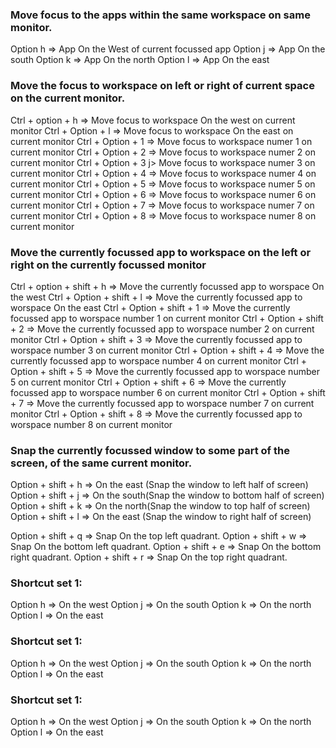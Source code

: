 ### Move focus to the apps within the same workspace on same monitor.
Option h => App On the West of current focussed app
Option j => App On the south
Option k => App On the north
Option l => App On the east 


### Move the focus to workspace on left or right of current space on the current monitor.
Ctrl + option + h => Move focus to workspace On the west on current monitor
Ctrl + Option + l => Move focus to workspace On the east on current monitor 
Ctrl + Option + 1 => Move focus to workspace numer 1 on current monitor
Ctrl + Option + 2 => Move focus to workspace numer 2 on current monitor
Ctrl + Option + 3 j> Move focus to workspace numer 3 on current monitor
Ctrl + Option + 4 => Move focus to workspace numer 4 on current monitor
Ctrl + Option + 5 => Move focus to workspace numer 5 on current monitor
Ctrl + Option + 6 => Move focus to workspace numer 6 on current monitor
Ctrl + Option + 7 => Move focus to workspace numer 7 on current monitor
Ctrl + Option + 8 => Move focus to workspace numer 8 on current monitor


### Move the currently focussed app to workspace on the left or right on the currently focussed monitor
Ctrl + option + shift + h => Move the currently focussed app to worspace On the west
Ctrl + Option + shift + l => Move the currently focussed app to worspace On the east 
Ctrl + Option + shift + 1 => Move the currently focussed app to worspace number 1 on current monitor
Ctrl + Option + shift + 2 => Move the currently focussed app to worspace number 2 on current monitor
Ctrl + Option + shift + 3 => Move the currently focussed app to worspace number 3 on current monitor
Ctrl + Option + shift + 4 => Move the currently focussed app to worspace number 4 on current monitor
Ctrl + Option + shift + 5 => Move the currently focussed app to worspace number 5 on current monitor
Ctrl + Option + shift + 6 => Move the currently focussed app to worspace number 6 on current monitor
Ctrl + Option + shift + 7 => Move the currently focussed app to worspace number 7 on current monitor
Ctrl + Option + shift + 8 => Move the currently focussed app to worspace number 8 on current monitor


### Snap the currently focussed window to some part of the screen, of the same current monitor.
Option + shift + h => On the east (Snap the window to left half of screen)
Option + shift + j => On the south(Snap the window to bottom half of screen)
Option + shift + k => On the north(Snap the window to top half of screen)
Option + shift + l => On the east (Snap the window to right half of screen)

Option + shift + q => Snap On the top left quadrant.
Option + shift + w => Snap On the bottom left quadrant.
Option + shift + e => Snap On the bottom right quadrant.
Option + shift + r => Snap On the top right quadrant.

### Shortcut set 1:
Option h => On the west
Option j => On the south
Option k => On the north
Option l => On the east 

### Shortcut set 1:
Option h => On the west
Option j => On the south
Option k => On the north
Option l => On the east 

### Shortcut set 1:
Option h => On the west
Option j => On the south
Option k => On the north
Option l => On the east 



